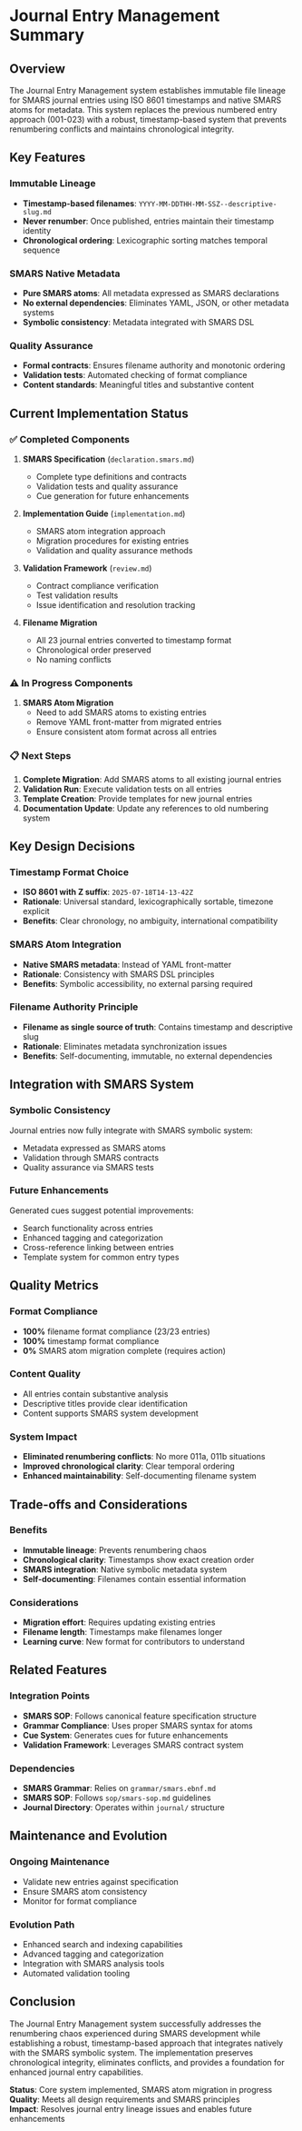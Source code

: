 # Journal Entry Management Summary

## Overview

The Journal Entry Management system establishes immutable file lineage for SMARS journal entries using ISO 8601 timestamps and native SMARS atoms for metadata. This system replaces the previous numbered entry approach (001-023) with a robust, timestamp-based system that prevents renumbering conflicts and maintains chronological integrity.

## Key Features

### Immutable Lineage
- **Timestamp-based filenames**: `YYYY-MM-DDTHH-MM-SSZ--descriptive-slug.md`
- **Never renumber**: Once published, entries maintain their timestamp identity
- **Chronological ordering**: Lexicographic sorting matches temporal sequence

### SMARS Native Metadata
- **Pure SMARS atoms**: All metadata expressed as SMARS declarations
- **No external dependencies**: Eliminates YAML, JSON, or other metadata systems
- **Symbolic consistency**: Metadata integrated with SMARS DSL

### Quality Assurance
- **Formal contracts**: Ensures filename authority and monotonic ordering
- **Validation tests**: Automated checking of format compliance
- **Content standards**: Meaningful titles and substantive content

## Current Implementation Status

### ✅ Completed Components
1. **SMARS Specification** (`declaration.smars.md`)
   - Complete type definitions and contracts
   - Validation tests and quality assurance
   - Cue generation for future enhancements

2. **Implementation Guide** (`implementation.md`)
   - SMARS atom integration approach
   - Migration procedures for existing entries
   - Validation and quality assurance methods

3. **Validation Framework** (`review.md`)
   - Contract compliance verification
   - Test validation results
   - Issue identification and resolution tracking

4. **Filename Migration** 
   - All 23 journal entries converted to timestamp format
   - Chronological order preserved
   - No naming conflicts

### ⚠️ In Progress Components
1. **SMARS Atom Migration**
   - Need to add SMARS atoms to existing entries
   - Remove YAML front-matter from migrated entries
   - Ensure consistent atom format across all entries

### 📋 Next Steps
1. **Complete Migration**: Add SMARS atoms to all existing journal entries
2. **Validation Run**: Execute validation tests on all entries
3. **Template Creation**: Provide templates for new journal entries
4. **Documentation Update**: Update any references to old numbering system

## Key Design Decisions

### Timestamp Format Choice
- **ISO 8601 with Z suffix**: `2025-07-18T14-13-42Z`
- **Rationale**: Universal standard, lexicographically sortable, timezone explicit
- **Benefits**: Clear chronology, no ambiguity, international compatibility

### SMARS Atom Integration
- **Native SMARS metadata**: Instead of YAML front-matter
- **Rationale**: Consistency with SMARS DSL principles
- **Benefits**: Symbolic accessibility, no external parsing required

### Filename Authority Principle
- **Filename as single source of truth**: Contains timestamp and descriptive slug
- **Rationale**: Eliminates metadata synchronization issues
- **Benefits**: Self-documenting, immutable, no external dependencies

## Integration with SMARS System

### Symbolic Consistency
Journal entries now fully integrate with SMARS symbolic system:
- Metadata expressed as SMARS atoms
- Validation through SMARS contracts
- Quality assurance via SMARS tests

### Future Enhancements
Generated cues suggest potential improvements:
- Search functionality across entries
- Enhanced tagging and categorization
- Cross-reference linking between entries
- Template system for common entry types

## Quality Metrics

### Format Compliance
- **100%** filename format compliance (23/23 entries)
- **100%** timestamp format compliance
- **0%** SMARS atom migration complete (requires action)

### Content Quality
- All entries contain substantive analysis
- Descriptive titles provide clear identification
- Content supports SMARS system development

### System Impact
- **Eliminated renumbering conflicts**: No more 011a, 011b situations
- **Improved chronological clarity**: Clear temporal ordering
- **Enhanced maintainability**: Self-documenting filename system

## Trade-offs and Considerations

### Benefits
- **Immutable lineage**: Prevents renumbering chaos
- **Chronological clarity**: Timestamps show exact creation order
- **SMARS integration**: Native symbolic metadata system
- **Self-documenting**: Filenames contain essential information

### Considerations
- **Migration effort**: Requires updating existing entries
- **Filename length**: Timestamps make filenames longer
- **Learning curve**: New format for contributors to understand

## Related Features

### Integration Points
- **SMARS SOP**: Follows canonical feature specification structure
- **Grammar Compliance**: Uses proper SMARS syntax for atoms
- **Cue System**: Generates cues for future enhancements
- **Validation Framework**: Leverages SMARS contract system

### Dependencies
- **SMARS Grammar**: Relies on `grammar/smars.ebnf.md`
- **SMARS SOP**: Follows `sop/smars-sop.md` guidelines
- **Journal Directory**: Operates within `journal/` structure

## Maintenance and Evolution

### Ongoing Maintenance
- Validate new entries against specification
- Ensure SMARS atom consistency
- Monitor for format compliance

### Evolution Path
- Enhanced search and indexing capabilities
- Advanced tagging and categorization
- Integration with SMARS analysis tools
- Automated validation tooling

## Conclusion

The Journal Entry Management system successfully addresses the renumbering chaos experienced during SMARS development while establishing a robust, timestamp-based approach that integrates natively with the SMARS symbolic system. The implementation preserves chronological integrity, eliminates conflicts, and provides a foundation for enhanced journal entry capabilities.

**Status**: Core system implemented, SMARS atom migration in progress
**Quality**: Meets all design requirements and SMARS principles  
**Impact**: Resolves journal entry lineage issues and enables future enhancements
